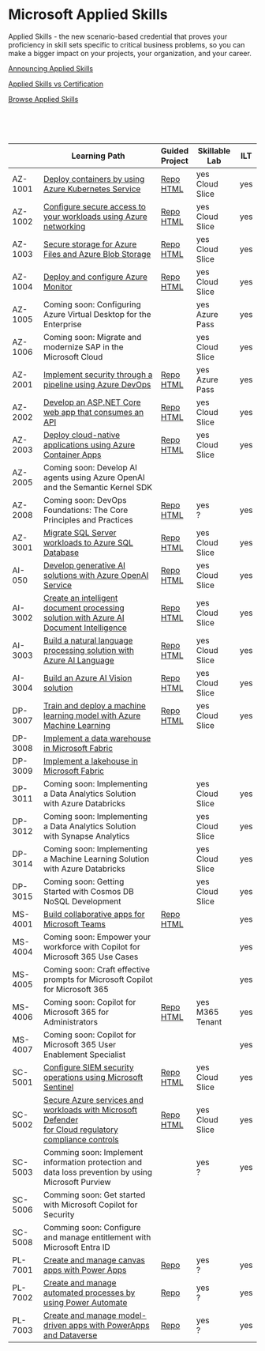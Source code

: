 # Microsoft Applied Skills

Applied Skills - the new scenario-based credential that proves your proficiency in skill sets specific to critical business problems, 
so you can make a bigger impact on your projects, your organization, and your career.

[Announcing Applied Skills](https://techcommunity.microsoft.com/t5/microsoft-learn-blog/announcing-microsoft-applied-skills-the-new-credentials-to/ba-p/3775645)

[Applied Skills vs Certification](https://aka.ms/ChooseYourMicrosoftCredential)

[Browse Applied Skills](https://learn.microsoft.com/en-us/credentials/browse/?credential_types=applied%20skills)

</br>
</br>
</br>

|          | Learning Path                                                                                                        | Guided <br> Project                      | Skillable <br> Lab   | ILT |
| -------- | -------------------------------------------------------------------------------------------------------------------- | ---------------------------------------- | -------------------- | --- |
| AZ-1001  | [Deploy containers by using Azure Kubernetes Service][1001 LP]                                                       | [Repo][1001 Repo] <br> [HTML][1001 HTML] | yes <br> Cloud Slice | yes |
| AZ-1002  | [Configure secure access to your workloads using Azure networking][1002 LP]                                          | [Repo][1002 Repo] <br> [HTML][1002 HTML] | yes <br> Cloud Slice | yes |
| AZ-1003  | [Secure storage for Azure Files and Azure Blob Storage][1003 LP]                                                     | [Repo][1003 Repo] <br> [HTML][1003 HTML] | yes <br> Cloud Slice | yes |
| AZ-1004  | [Deploy and configure Azure Monitor][1004 LP]                                                                        | [Repo][1004 Repo] <br> [HTML][1004 HTML] | yes <br> Cloud Slice | yes |
| AZ-1005  | Coming soon: Configuring Azure Virtual Desktop for the Enterprise                                                    |                                          | yes <br> Azure Pass  | yes |
| AZ-1006  | Coming soon: Migrate and modernize SAP in the Microsoft Cloud                                                        |                                          | yes <br> Cloud Slice | yes |
| AZ-2001  | [Implement security through a pipeline using Azure DevOps][2001 LP]                                                  | [Repo][2001 Repo] <br> [HTML][2001 HTML] | yes <br> Azure Pass  | yes |
| AZ-2002  | [Develop an ASP.NET Core web app that consumes an API][2002 LP]                                                      | [Repo][2002 Repo] <br> [HTML][2002 HTML] | yes <br> Cloud Slice | yes |
| AZ-2003  | [Deploy cloud-native applications using Azure Container Apps][2003 LP]                                               | [Repo][2003 Repo] <br> [HTML][2003 HTML] | yes <br> Cloud Slice | yes |
| AZ-2005  | Coming soon: Develop AI agents using Azure OpenAI and the Semantic Kernel SDK                                        |                                          |                      |     |
| AZ-2008  | Coming soon: DevOps Foundations: The Core Principles and Practices                                                   | [Repo][2008 Repo] <br> [HTML][2008 HTML] | yes <br> ?           | yes |
| AZ-3001  | [Migrate SQL Server workloads to Azure SQL Database][3001 LP]                                                        | [Repo][3001 Repo] <br> [HTML][3001 HTML] | yes <br> Cloud Slice | yes |
| AI-050   | [Develop generative AI solutions with Azure OpenAI Service][050 LP]                                                  | [Repo][050 Repo]  <br> [HTML][050 HTML]  | yes <br> Cloud Slice | yes |
| AI-3002  | [Create an intelligent document processing solution with Azure AI Document Intelligence][3002 LP]                    | [Repo][3002 Repo] <br> [HTML][3002 HTML] | yes <br> Cloud Slice | yes |
| AI-3003  | [Build a natural language processing solution with Azure AI Language][3003 LP]                                       | [Repo][3003 Repo] <br> [HTML][3003 HTML] | yes <br> Cloud Slice | yes |
| AI-3004  | [Build an Azure AI Vision solution][3004 LP]                                                                         | [Repo][3004 Repo] <br> [HTML][3004 HTML] | yes <br> Cloud Slice | yes |
| DP-3007  | [Train and deploy a machine learning model with Azure Machine Learning][3007 LP]                                     | [Repo][3007 Repo] <br> [HTML][3007 HTML] | yes <br> Cloud Slice | yes |
| DP-3008  | [Implement a data warehouse in Microsoft Fabric][3008 LP]                                                            |                                          |                      |     |
| DP-3009  | [Implement a lakehouse in Microsoft Fabric][3009 LP]                                                                 |                                          |                      |     |
| DP-3011  | Coming soon: Implementing a Data Analytics Solution with Azure Databricks                                            |                                          | yes <br> Cloud Slice | yes |
| DP-3012  | Coming soon: Implementing a Data Analytics Solution with Synapse Analytics                                           |                                          | yes <br> Cloud Slice | yes |
| DP-3014  | Coming soon: Implementing a Machine Learning Solution with Azure Databricks                                          |                                          | yes <br> Cloud Slice | yes |
| DP-3015  | Coming soon: Getting Started with Cosmos DB NoSQL Development                                                        |                                          | yes <br> Cloud Slice | yes |
| MS-4001  | [Build collaborative apps for Microsoft Teams][4001 LP]                                                              | [Repo][4001 Repo] <br> [HTML][4001 HTML] |                      | yes |
| MS-4004  | Coming soon: Empower your workforce with Copilot for Microsoft 365 Use Cases                                         |                                          |                      | yes |
| MS-4005  | Coming soon: Craft effective prompts for Microsoft Copilot for Microsoft 365                                         |                                          |                      | yes |
| MS-4006  | Coming soon: Copilot for Microsoft 365 for Administrators                                                            | [Repo][4006 Repo] <br> [HTML][4006 HTML] | yes <br> M365 Tenant | yes |
| MS-4007  | Coming soon: Copilot for Microsoft 365 User Enablement Specialist                                                    |                                          |                      | yes |
| SC-5001  | [Configure SIEM security operations using Microsoft Sentinel][5001 LP]                                               | [Repo][5001 Repo] <br> [HTML][5001 HTML] | yes <br> Cloud Slice | yes |
| SC-5002  | [Secure Azure services and workloads with Microsoft Defender <br> for Cloud regulatory compliance controls][5002 LP] | [Repo][5002 Repo] <br> [HTML][5002 HTML] | yes <br> Cloud Slice | yes |
| SC-5003  | Comming soon: Implement information protection and data loss prevention by using Microsoft Purview                   |                                          | yes <br> ?           | yes |
| SC-5006  | Comming soon: Get started with Microsoft Copilot for Security                                                        |                                          |                      |     |
| SC-5008  | Comming soon: Configure and manage entitlement with Microsoft Entra ID                                               |                                          |                      |     |
| PL-7001  | [Create and manage canvas apps with Power Apps][7001 LP]                                                             | [Repo][7001 Repo]                        | yes <br> ?           | yes |
| PL-7002  | [Create and manage automated processes by using Power Automate][7002 LP]                                             | [Repo][7002 Repo]                        | yes <br> ?           | yes |
| PL-7003  | [Create and manage model-driven apps with PowerApps and Dataverse][7003 LP]                                          | [Repo][7003 Repo]                        | yes <br> ?           | yes |


[050 LP]:   https://learn.microsoft.com/en-us/credentials/applied-skills/develop-generative-ai-solutions-with-azure-openai-service/
[050 Repo]: https://github.com/MicrosoftLearning/mslearn-openai/tree/main
[050 HTML]: https://github.com/MicrosoftLearning/mslearn-openai/tree/main/Instructions/Exercises

[1001 LP]:   https://learn.microsoft.com/en-us/credentials/applied-skills/deploy-containers-by-using-azure-kubernetes-service/
[1001 Repo]: https://github.com/MicrosoftLearning/deploy-and-manage-containers-with-azure-kubernetes-service
[1001 HTML]: https://github.com/MicrosoftLearning/deploy-and-manage-containers-with-azure-kubernetes-service/blob/master/Instructions/Labs/Complete%20Guided%20Exercise-Deploy%20Applications%20to%20AKS.md

[1002 LP]:   https://learn.microsoft.com/en-us/credentials/applied-skills/configure-secure-workloads-use-azure-virtual-networking/
[1002 Repo]: https://github.com/MicrosoftLearning/Configure-secure-access-to-workloads-with-Azure-virtual-networking-services
[1002 HTML]: https://microsoftlearning.github.io/Configure-secure-access-to-workloads-with-Azure-virtual-networking-services/

[1003 LP]:   https://learn.microsoft.com/en-us/credentials/applied-skills/secure-storage-azure-files-azure-blob-storage/
[1003 Repo]: https://github.com/MicrosoftLearning/Secure-storage-for-Azure-Files-and-Azure-Blob-Storage
[1003 HTML]: https://microsoftlearning.github.io/Secure-storage-for-Azure-Files-and-Azure-Blob-Storage/

[1004 LP]:   https://learn.microsoft.com/en-us/credentials/applied-skills/deploy-and-configure-azure-monitor/
[1004 Repo]: https://github.com/MicrosoftLearning/APL-1004-deploy-configure-azure-monitor
[1004 HTML]: https://microsoftlearning.github.io/APL-1004-deploy-configure-azure-monitor/

[2001 LP]:   https://learn.microsoft.com/en-us/credentials/applied-skills/implement-security-through-pipeline-using-devops/
[2001 Repo]: https://github.com/MicrosoftLearning/implement-security-through-pipeline-using-devops
[2001 HTML]: https://microsoftlearning.github.io/implement-security-through-pipeline-using-devops/

[2002 LP]:   https://learn.microsoft.com/en-us/credentials/applied-skills/develop-an-aspnet-core-web-app-that-consumes-an-api/
[2002 Repo]: https://github.com/MicrosoftLearning/APL-2002-develop-aspnet-core-consumes-api
[2002 HTML]: https://microsoftlearning.github.io/APL-2002-develop-aspnet-core-consumes-api/

[2003 LP]:   https://learn.microsoft.com/en-us/credentials/applied-skills/deploy-cloud-native-apps-using-azure-container-apps/
[2003 Repo]: https://github.com/MicrosoftLearning/az-2003-deploy-cloud-native-applications-using-azure-container-apps
[2003 HTML]: https://microsoftlearning.github.io/az-2003-deploy-cloud-native-applications-using-azure-container-apps/

[2005 LP]:   https://learn.microsoft.com/en-us/training/paths/develop-ai-agents-azure-open-ai-semantic-kernel-sdk/
[2005 Repo]: ./
[2005 HTML]: ./

[2008 LP]:   ./
[2008 Repo]: https://github.com/MicrosoftLearning/AZ-2008_DevOps_Foundations_Core_Principles_Practices
[2008 HTML]: https://microsoftlearning.github.io/AZ-2008_DevOps_Foundations_Core_Principles_Practices/

[3001 LP]:   https://learn.microsoft.com/en-us/credentials/applied-skills/migrate-sql-workloads-azure-sql-database/
[3001 Repo]: https://github.com/MicrosoftLearning/mslearn-sql-migration
[3001 HTML]: https://microsoftlearning.github.io/mslearn-sql-migration/

[3002 LP]:   https://learn.microsoft.com/en-us/credentials/applied-skills/create-intelligent-document-solution-azure-ai/
[3002 Repo]: https://github.com/MicrosoftLearning/mslearn-ai-document-intelligence
[3002 HTML]: https://microsoftlearning.github.io/mslearn-ai-document-intelligence

[3003 LP]:   https://learn.microsoft.com/en-us/credentials/applied-skills/build-natural-language-solution-azure-ai/
[3003 Repo]: https://github.com/MicrosoftLearning/mslearn-ai-language
[3003 HTML]: https://microsoftlearning.github.io/mslearn-ai-language

[3004 LP]:   https://learn.microsoft.com/en-us/credentials/applied-skills/build-azure-ai-vision-solution/
[3004 Repo]: https://github.com/MicrosoftLearning/mslearn-ai-vision
[3004 HTML]: https://microsoftlearning.github.io/mslearn-ai-vision/

[3007 LP]:   https://learn.microsoft.com/en-us/credentials/applied-skills/train-and-deploy-a-machine-learning-model-with-azure-machine-learning/
[3007 Repo]: https://github.com/MicrosoftLearning/mslearn-azure-ml
[3007 HTML]: https://microsoftlearning.github.io/mslearn-azure-ml/Instructions/11-Deploy-online-endpoint.html

[3008 LP]:   https://learn.microsoft.com/en-us/credentials/applied-skills/work-with-data-warehouses-using-microsoft-fabric/
[3008 Repo]: ./
[3008 HTML]: ./

[3009 LP]:   https://learn.microsoft.com/en-us/credentials/applied-skills/implement-lakehouse-microsoft-fabric/
[3009 Repo]: ./
[3009 HTML]: ./

[4001 LP]:   https://learn.microsoft.com/en-us/credentials/applied-skills/build-collaborative-apps-microsoft-teams/
[4001 Repo]: https://github.com/MicrosoftLearning/MS-4001-Build-collaborative-apps-for-Microsoft-Teams
[4001 HTML]: https://microsoftlearning.github.io/MS-4001-Build-collaborative-apps-for-Microsoft-Teams/

[4004 LP]:   ./
[4004 Repo]: ./
[4004 HTML]: ./

[4005 LP]:   ./
[4005 Repo]: ./
[4005 HTML]: ./

[4006 LP]:   https://learn.microsoft.com/en-us/training/courses/ms-4006
[4006 Repo]: https://github.com/MicrosoftLearning/MS-4006-Copilot-for-Microsoft-365-for-Administrators
[4006 HTML]: https://github.com/MicrosoftLearning/MS-4006-Copilot-for-Microsoft-365-for-Administrators/tree/master/Instructions

[4007 LP]:   ./
[4007 Repo]: ./
[4007 HTML]: ./

[5001 LP]:   https://learn.microsoft.com/en-us/credentials/applied-skills/configure-siem-security-operations-using-microsoft-sentinel/
[5001 Repo]: https://github.com/MicrosoftLearning/APL-5001-configure-siem-security-operations-using-microsoft-sentinel
[5001 HTML]: https://microsoftlearning.github.io/APL-5001-configure-siem-security-operations-using-microsoft-sentinel/

[5002 LP]:   https://learn.microsoft.com/en-us/credentials/applied-skills/secure-azure-services-and-workloads-with-microsoft-defender-for-cloud-regulatory-compliance-controls/
[5002 Repo]: https://github.com/MicrosoftLearning/Secure-Azure-with-Microsoft-Defender-Cloud-Compliance-Controls
[5002 HTML]: https://microsoftlearning.github.io/Secure-Azure-with-Microsoft-Defender-Cloud-Compliance-Controls/

[5003 LP]:   ./
[5003 Repo]: ./
[5003 HTML]: ./

[5006 LP]:   ./
[5006 Repo]: ./
[5006 HTML]: ./

[5008 LP]:   ./
[5008 Repo]: ./
[5008 HTML]: ./

[7001 LP]:   https://learn.microsoft.com/en-us/credentials/applied-skills/create-manage-canvas-apps-power-apps/
[7001 Repo]: https://github.com/MicrosoftLearning/PL-7002-Create-and-manage-canvas-apps-with-Power-Apps
[7001 HTML]: ./

[7002 LP]:   https://learn.microsoft.com/en-us/credentials/applied-skills/create-and-manage-automated-processes-with-power-automate/
[7002 Repo]: https://github.com/MicrosoftLearning/PL-7001-Create-and-Manage-Automated-Processes-by-using-Power-Automate
[7002 HTML]: ./

[7003 LP]:   https://learn.microsoft.com/en-us/credentials/applied-skills/create-and-manage-model-driven-apps-with-power-apps-and-dataverse/   
[7003 Repo]: https://github.com/MicrosoftLearning/PL-7003-Create-and-manage-model-driven-apps-with-Power-Apps-and-Dataverse
[7003 HTML]: ./
